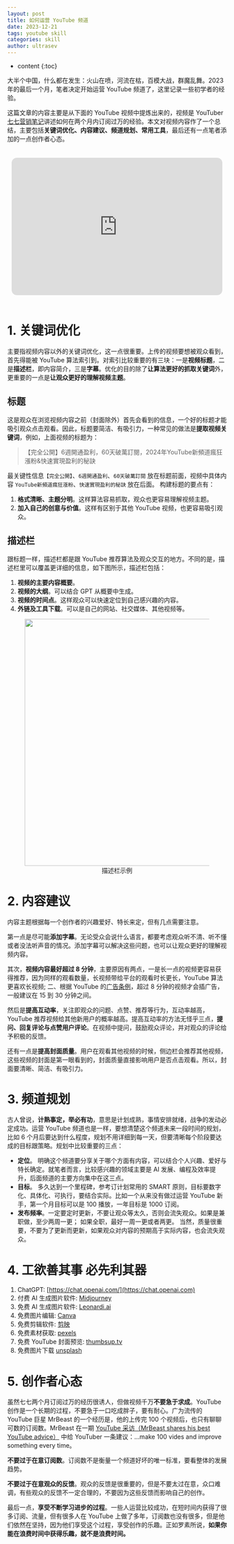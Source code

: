 ```yaml
---
layout: post
title: 如何运营 YouTube 频道
date: 2023-12-21
tags: youtube skill
categories: skill
author: ultrasev
---
```

* content
{:toc}


大半个中国，什么都在发生：火山在喷，河流在枯，百模大战，群魔乱舞。2023 年的最后一个月，笔者决定开始运营 YouTube 频道了，这里记录一些初学者的经验。 





这篇文章的内容主要是从下面的 YouTube 视频中提炼出来的，视频是 YouTuber [七七营销笔记](https://www.youtube.com/@77MediaBook)讲述如何在两个月内订阅过万的经验。本文对视频内容作了一个总结，主要包括**关键词优化、内容建议、频道规划、常用工具**，最后还有一点笔者添加的一点创作者心态。

<style>
  .video-container {
    display: flex;
    justify-content: center;
    padding: 20px 10px;
  }

  iframe {
    width: 560px;
    height: 315px;
  }
</style>


<div class="video-container">
  <iframe
  width="560" 
  height="315"
  src="https://www.youtube.com/embed/Z97u98GOPKM?si=EFWCYP7IA3lct6yn" 
  title="YouTube video player" 
  frameborder="0"
  allow="accelerometer; autoplay; clipboard-write; encrypted-media; gyroscope; picture-in-picture; web-share" 
  allowfullscreen
  style="border-radius: 12px;"></iframe>
</div>


# 1. 关键词优化
主要指视频内容以外的关键词优化，这一点很重要。上传的视频要想被观众看到，首先得能被 YouTube 算法索引到。对索引比较重要的有三块：一是**视频标题**，二是**描述栏**，即内容简介，三是**字幕**。优化的目的除了**让算法更好的抓取关键词**外，更重要的一点是**让观众更好的理解视频主题**。

## 标题 
这是观众在浏览视频内容之前（封面除外）首先会看到的信息，一个好的标题才能吸引观众点击观看。因此，标题要简洁、有吸引力，一种常见的做法是**提取视频关键词**，例如，上面视频的标题为：

> 【完全公開】6週開通盈利，60天破萬訂閱，2024年YouTube新頻道瘋狂漲粉&快速實現盈利的秘訣

最关键性信息`【完全公開】`、`6週開通盈利`、`60天破萬訂閱` 放在标题前面，视频中具体内容 `YouTube新頻道瘋狂漲粉`、`快速實現盈利的秘訣` 放在后面。 构建标题的要点有：
1. **格式清晰、主题分明**。这样算法容易抓取，观众也更容易理解视频主题。 
2. **加入自己的创意与价值**。这样有区别于其他 YouTube 视频，也更容易吸引观众。

## 描述栏 
跟标题一样，描述栏都是跟 YouTube 推荐算法及观众交互的地方。不同的是，描述栏里可以覆盖更详细的信息，如下图所示，描述栏包括：
1. **视频的主要内容概要**。 
2. **视频的大纲**。可以结合 GPT 从概要中生成。
3. **视频的时间点**。这样观众可以快速定位到自己感兴趣的内容。
4. **外链及工具下载**。可以是自己的网站、社交媒体、其他视频等。

<figure style="text-align: center;">
    <img src="https://host.ddot.cc/tmp_content_20231223_1651.png" width=566pt>
    <figcaption style="text-align:center"> 描述栏示例 </figcaption>
</figure>

# 2. 内容建议
内容主题根据每一个创作者的兴趣爱好、特长来定，但有几点需要注意。

第一点是尽可能**添加字幕**。无论受众会说什么语言，都要考虑观众听不清、听不懂或者没法听声音的情况。添加字幕可以解决这些问题，也可以让观众更好的理解视频内容。 

其次，**视频内容最好超过 8 分钟**，主要原因有两点，一是长一点的视频更容易获得推荐，因为同样的观看数量，长视频带给平台的观看时长更长，YouTube 算法更喜欢长视频; 二、根据 YouTube 的[广告条例](https://dlj.one/bezgte)，超过 8 分钟的视频才会插广告，一般建议在 15 到 30 分钟之间。

然后是**提高互动率**，关注即观众的问题、点赞、推荐等行为，互动率越高，YouTube 推荐视频给其他新用户的概率越高。提高互动率的方法无怪乎三点，**提问、回复评论与点赞用户评论**。在视频中提问，鼓励观众评论，并对观众的评论给予积极的反馈。 

还有一点是**提高封面质量**。用户在观看其他视频的时候，侧边栏会推荐其他视频，这些视频的封面是第一眼看到的，封面质量直接影响用户是否点击观看。所以，封面要清晰、简洁、有吸引力。

# 3. 频道规划

古人曾说，**计熟事定，举必有功**，意思是计划成熟，事情安排就绪，战争的发动必定成功。运营 YouTube 频道也是一样，要想清楚这个频道未来一段时间的规划，比如 6 个月后要达到什么程度，规划不用详细到每一天，但要清晰每个阶段要达成的目标跟策略。规划中比较重要的三点：
- **定位**。 明确这个频道要分享关于哪个方面有内容，可以结合个人兴趣、爱好与特长确定。就笔者而言，比较感兴趣的领域主要是 AI 发展、编程及效率提升，后面频道的主要方向集中在这三点。 
- **目标**。 多久达到一个里程碑，参考订计划常用的 SMART 原则，目标要数字化、具体化、可执行，要结合实际。比如一个从来没有做过运营 YouTube 新手，第一个月目标可以是 100 播放，一年目标是 1000 订阅。
- **发布频率**。一定要定时更新，不要让观众等太久，否则会流失观众。如果是兼职做，至少两周一更； 如果全职，最好一周一更或者两更。 当然，质量很重要，不要为了更新而更新，如果观众对内容的预期高于实际内容，也会流失观众。


# 4. 工欲善其事 必先利其器 
1. ChatGPT: [https://chat.openai.com/](https://chat.openai.com)
2. 付费 AI 生成图片软件: [Midjourney](https://www.midjourney.com/app/)
3. 免费 AI 生成图片软件: [Leonardi.ai](https://leonardo.ai)
4. 免费图片编辑: [Canva](https://www.canva.com/)
5. 免费剪辑软件: [剪映](https://www.capcut.cn/)
6. 免费素材获取: [pexels](https://www.pexels.com/)
7. 免费 YouTube 封面预览: [thumbsup.tv](https://thumbsup.tv/)
8. 免费图片下载 [unsplash](https://unsplash.com/)


# 5. 创作者心态 
虽然七七两个月订阅过万的经历很诱人，但做视频千万**不要急于求成**。YouTube 创作是一个长期的过程，不要急于一口吃成胖子，要有耐心。广为流传的 YouTube 巨星 MrBeast 的一个经历是，他的上传完 100 个视频后，也只有聊聊可数的订阅数。MrBeast 在一期 [YouTube 采访（MrBeast shares his best YouTube advice）](https://www.youtube.com/watch?v=9DBJXRy5dvk) 中给 YouTuber 一条建议：...make 100 vides and improve something every time。

**不要过于在意订阅数**。订阅数不是衡量一个频道好坏的唯一标准，要看整体的发展趋势。

**不要过于在意观众的反馈**。观众的反馈是很重要的，但是不要太过在意，众口难调，有些观众的反馈不一定合理的，不要因为这些反馈而影响自己的创作。

最后一点，**享受不断学习进步的过程**。一些人运营比较成功，在短时间内获得了很多订阅、流量，但有很多人在 YouTube 上做了多年，订阅数也没有很多，但是他们依然在坚持，因为他们享受这个过程，享受创作的乐趣。正如罗素所说，**如果你能在浪费时间中获得乐趣，就不是浪费时间。**

